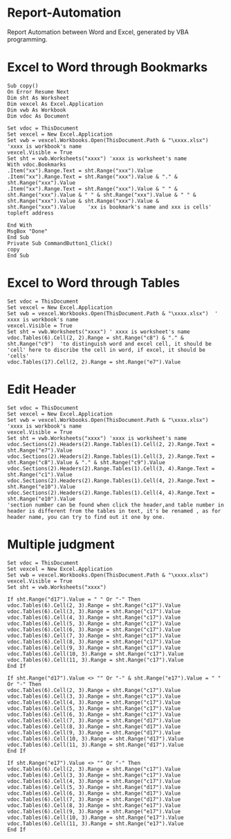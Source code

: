 # Report-Automation
Report Automation between Word and Excel, generated by VBA programming.
# Excel to Word through Bookmarks
    Sub copy()
    On Error Resume Next
    Dim sht As Worksheet
    Dim vexcel As Excel.Application
    Dim vwb As Workbook
    Dim vdoc As Document
    
    Set vdoc = ThisDocument
    Set vexcel = New Excel.Application
    Set vwb = vexcel.Workbooks.Open(ThisDocument.Path & "\xxxx.xlsx") 'xxxx is workbook's name
    vexcel.Visible = True
    Set sht = vwb.Worksheets("xxxx") 'xxxx is worksheet's name
    With vdoc.Bookmarks
    .Item("xx").Range.Text = sht.Range("xxx").Value
    .Item("xx").Range.Text = sht.Range("xxx").Value & "." & sht.Range("xxx").Value
    .Item("xx").Range.Text = sht.Range("xxx").Value & " " & sht.Range("xxx").Value & " " & sht.Range("xxx").Value & " " & sht.Range("xxx").Value & sht.Range("xxx").Value & sht.Range("xxx").Value    'xx is bookmark's name and xxx is cells' topleft address 
    
    End With
    MsgBox "Done"
    End Sub
    Private Sub CommandButton1_Click()
    copy
    End Sub
# Excel to Word through Tables   

    Set vdoc = ThisDocument
    Set vexcel = New Excel.Application
    Set vwb = vexcel.Workbooks.Open(ThisDocument.Path & "\xxxx.xlsx")  ' xxxx is workbook's name
    vexcel.Visible = True
    Set sht = vwb.Worksheets("xxxx") ' xxxx is worksheet's name
    vdoc.Tables(6).Cell(2, 2).Range = sht.Range("c8") & "." & sht.Range("c9")  'to distinguish word and excel cell, it should be 'cell' here to discribe the cell in word, if excel, it should be 'cells'
    vdoc.Tables(17).Cell(2, 2).Range = sht.Range("e7").Value
    
# Edit Header
  
    Set vdoc = ThisDocument
    Set vexcel = New Excel.Application
    Set vwb = vexcel.Workbooks.Open(ThisDocument.Path & "\xxxx.xlsx") 'xxxx is workbook's name
    vexcel.Visible = True
    Set sht = vwb.Worksheets("xxxx") 'xxxx is worksheet's name
    vdoc.Sections(2).Headers(2).Range.Tables(1).Cell(2, 2).Range.Text = sht.Range("e7").Value
    vdoc.Sections(2).Headers(2).Range.Tables(1).Cell(3, 2).Range.Text = sht.Range("c8").Value & "." & sht.Range("c9").Value
    vdoc.Sections(2).Headers(2).Range.Tables(1).Cell(3, 4).Range.Text = sht.Range("c1").Value
    vdoc.Sections(2).Headers(2).Range.Tables(1).Cell(4, 2).Range.Text = sht.Range("e10").Value
    vdoc.Sections(2).Headers(2).Range.Tables(1).Cell(4, 4).Range.Text = sht.Range("e10").Value 
    'section number can be found when click the header,and table number in header is different from the tables in text, it's be renamed , as for header name, you can try to find out it one by one. 
    
# Multiple judgment
    
    Set vdoc = ThisDocument
    Set vexcel = New Excel.Application
    Set vwb = vexcel.Workbooks.Open(ThisDocument.Path & "\xxxx.xlsx")
    vexcel.Visible = True
    Set sht = vwb.Worksheets("xxxx")
    
    If sht.Range("d17").Value = " " Or "-" Then
    vdoc.Tables(6).Cell(2, 3).Range = sht.Range("c17").Value
    vdoc.Tables(6).Cell(3, 3).Range = sht.Range("c17").Value
    vdoc.Tables(6).Cell(4, 3).Range = sht.Range("c17").Value
    vdoc.Tables(6).Cell(5, 3).Range = sht.Range("c17").Value
    vdoc.Tables(6).Cell(6, 3).Range = sht.Range("c17").Value
    vdoc.Tables(6).Cell(7, 3).Range = sht.Range("c17").Value
    vdoc.Tables(6).Cell(8, 3).Range = sht.Range("c17").Value
    vdoc.Tables(6).Cell(9, 3).Range = sht.Range("c17").Value
    vdoc.Tables(6).Cell(10, 3).Range = sht.Range("c17").Value
    vdoc.Tables(6).Cell(11, 3).Range = sht.Range("c17").Value
    End If
    
    If sht.Range("d17").Value <> "" Or "-" & sht.Range("e17").Value = " " Or "-" Then
    vdoc.Tables(6).Cell(2, 3).Range = sht.Range("c17").Value
    vdoc.Tables(6).Cell(3, 3).Range = sht.Range("c17").Value
    vdoc.Tables(6).Cell(4, 3).Range = sht.Range("c17").Value
    vdoc.Tables(6).Cell(5, 3).Range = sht.Range("c17").Value
    vdoc.Tables(6).Cell(6, 3).Range = sht.Range("c17").Value
    vdoc.Tables(6).Cell(7, 3).Range = sht.Range("d17").Value
    vdoc.Tables(6).Cell(8, 3).Range = sht.Range("d17").Value
    vdoc.Tables(6).Cell(9, 3).Range = sht.Range("d17").Value
    vdoc.Tables(6).Cell(10, 3).Range = sht.Range("d17").Value
    vdoc.Tables(6).Cell(11, 3).Range = sht.Range("d17").Value
    End If

    If sht.Range("e17").Value <> "" Or "-" Then
    vdoc.Tables(6).Cell(2, 3).Range = sht.Range("c17").Value
    vdoc.Tables(6).Cell(3, 3).Range = sht.Range("c17").Value
    vdoc.Tables(6).Cell(4, 3).Range = sht.Range("c17").Value
    vdoc.Tables(6).Cell(5, 3).Range = sht.Range("d17").Value
    vdoc.Tables(6).Cell(6, 3).Range = sht.Range("d17").Value
    vdoc.Tables(6).Cell(7, 3).Range = sht.Range("d17").Value
    vdoc.Tables(6).Cell(8, 3).Range = sht.Range("e17").Value
    vdoc.Tables(6).Cell(9, 3).Range = sht.Range("e17").Value
    vdoc.Tables(6).Cell(10, 3).Range = sht.Range("e17").Value
    vdoc.Tables(6).Cell(11, 3).Range = sht.Range("e17").Value
    End If
